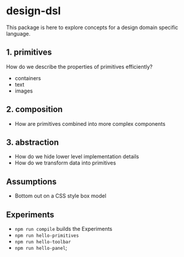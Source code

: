 # design-dsl

This package is here to explore concepts for a design domain specific language.

## 1. primitives

How do we describe the properties of primitives efficiently?

* containers
* text
* images

## 2. composition

* How are primitives combined into more complex components

## 3. abstraction

* How do we hide lower level implementation details
* How do we transform data into primitives

## Assumptions

* Bottom out on a CSS style box model

## Experiments

* `npm run compile` builds the Experiments
* `npm run hello-primitives`
* `npm run hello-toolbar`
* `npm run hello-panel`;
